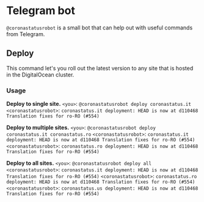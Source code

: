 # Telegram bot
`@coronastatusrobot` is a small bot that can help out with useful commands from Telegram.

## Deploy
This command let's you roll out the latest version to any site that is hosted in the DigitalOcean cluster.

### Usage

**Deploy to single site.**
`<you>`: `@coronastatusrobot deploy coronastatus.it`
`<coronastatusrobot>`: `coronastatus.it deployment: HEAD is now at d110468 Translation fixes for ro-RO (#554)`

**Deploy to multiple sites.**
`<you>`: `@coronastatusrobot deploy coronastatus.it coronastatus.ro`
`<coronastatusrobot>`: `coronastatus.it deployment: HEAD is now at d110468 Translation fixes for ro-RO (#554)`
`<coronastatusrobot>`: `coronastatus.ro deployment: HEAD is now at d110468 Translation fixes for ro-RO (#554)`

**Deploy to all sites.**
`<you>`: `@coronastatusrobot deploy all`
`<coronastatusrobot>`: `coronastatus.it deployment: HEAD is now at d110468 Translation fixes for ro-RO (#554)`
`<coronastatusrobot>`: `coronastatus.ro deployment: HEAD is now at d110468 Translation fixes for ro-RO (#554)`
`<coronastatusrobot>`: `coronastatus.us deployment: HEAD is now at d110468 Translation fixes for ro-RO (#554)`
